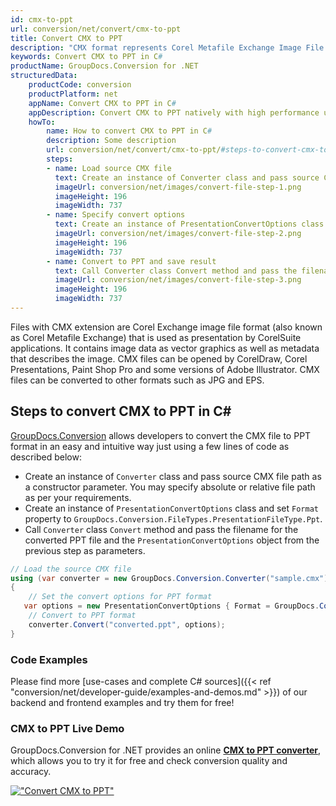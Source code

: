 ```yaml
---
id: cmx-to-ppt
url: conversion/net/convert/cmx-to-ppt
title: Convert CMX to PPT
description: "CMX format represents Corel Metafile Exchange Image File with .cmx extension. Learn how to convert CMX to PPT file programmatically in C# language using GroupDocs.Conversion for .NET library."
keywords: Convert CMX to PPT in C#
productName: GroupDocs.Conversion for .NET
structuredData:
    productCode: conversion
    productPlatform: net
    appName: Convert CMX to PPT in C#
    appDescription: Convert CMX to PPT natively with high performance using C# language and server side GroupDocs.Conversion for .NET APIs, without the use of any software like Microsoft or Open Office.
    howTo:
        name: How to convert CMX to PPT in C# 
        description: Some description
        url: conversion/net/convert/cmx-to-ppt/#steps-to-convert-cmx-to-ppt-in-c
        steps:
        - name: Load source CMX file 
          text: Create an instance of Converter class and pass source CMX file path as a constructor parameter. You may specify absolute or relative file path as per your requirements. 
          imageUrl: conversion/net/images/convert-file-step-1.png
          imageHeight: 196
          imageWidth: 737
        - name: Specify convert options 
          text: Create an instance of PresentationConvertOptions class.
          imageUrl: conversion/net/images/convert-file-step-2.png
          imageHeight: 196
          imageWidth: 737
        - name: Convert to PPT and save result 
          text: Call Converter class Convert method and pass the filename for the converted HTML file and the PresentationConvertOptions object from the previous step as parameters.
          imageUrl: conversion/net/images/convert-file-step-3.png
          imageHeight: 196
          imageWidth: 737
---
```


Files with CMX extension are Corel Exchange image file format (also known as Corel Metafile Exchange) that is used as presentation by CorelSuite applications. It contains image data as vector graphics as well as metadata that describes the image. CMX files can be opened by CorelDraw, Corel Presentations, Paint Shop Pro and some versions of Adobe Illustrator. CMX files can be converted to other formats such as JPG and EPS.

## Steps to convert CMX to PPT in C#

[GroupDocs.Conversion](https://products.groupdocs.com/conversion/net) allows developers to convert the CMX file to PPT format in an easy and intuitive way just using a few lines of code as described below:

* Create an instance of `Converter` class and pass source CMX file path as a constructor parameter. You may specify absolute or relative file path as per your requirements. 
* Create an instance of `PresentationConvertOptions` class and set `Format` property to `GroupDocs.Conversion.FileTypes.PresentationFileType.Ppt`.
* Call `Converter` class `Convert` method and pass the filename for the converted PPT file and the `PresentationConvertOptions` object from the previous step as parameters.

```csharp
// Load the source CMX file
using (var converter = new GroupDocs.Conversion.Converter("sample.cmx"))
{
    // Set the convert options for PPT format
   var options = new PresentationConvertOptions { Format = GroupDocs.Conversion.FileTypes.PresentationFileType.Ppt };
    // Convert to PPT format
    converter.Convert("converted.ppt", options);
}
```

### Code Examples

Please find more [use-cases and complete C# sources]({{< ref "conversion/net/developer-guide/examples-and-demos.md" >}}) of our backend and frontend examples and try them for free!

### CMX to PPT Live Demo

GroupDocs.Conversion for .NET provides an online [**CMX to PPT converter**](https://products.groupdocs.app/conversion/cmx-to-ppt), which allows you to try it for free and check conversion quality and accuracy.

[!["Convert CMX to PPT"](conversion/net/images/convert-to-ppt/convert-cmx-to-ppt.png)](https://products.groupdocs.app/conversion/cmx-to-ppt)